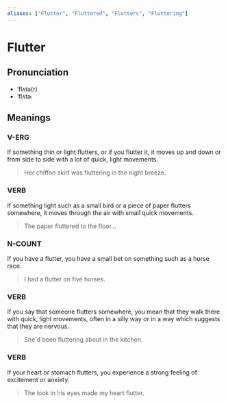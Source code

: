 ```yaml
---
aliases: ["Flutter", "Fluttered", "Flutters", "Fluttering"]
---
```


# Flutter

## Pronunciation

- ˈflʌtə(r)
- ˈflʌtɚ

## Meanings

### V-ERG

If something thin or light flutters, or if you flutter it, it moves up and down or from side to side with a lot of quick, light movements.  

> Her chiffon skirt was fluttering in the night breeze.

### VERB

If something light such as a small bird or a piece of paper flutters somewhere, it moves through the air with small quick movements.  

> The paper fluttered to the floor...

### N-COUNT

If you have a flutter, you have a small bet on something such as a horse race.  

> I had a flutter on five horses.

### VERB

If you say that someone flutters somewhere, you mean that they walk there with quick, light movements, often in a silly way or in a way which suggests that they are nervous.  

> She'd been fluttering about in the kitchen.

### VERB

If your heart or stomach flutters, you experience a strong feeling of excitement or anxiety.  

> The look in his eyes made my heart flutter.



## 


